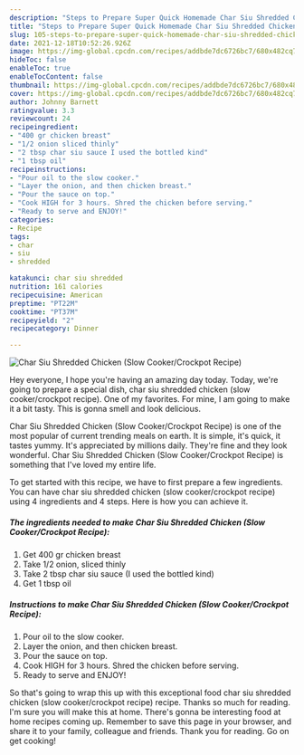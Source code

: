 ```yaml
---
description: "Steps to Prepare Super Quick Homemade Char Siu Shredded Chicken (Slow Cooker/Crockpot Recipe)"
title: "Steps to Prepare Super Quick Homemade Char Siu Shredded Chicken (Slow Cooker/Crockpot Recipe)"
slug: 105-steps-to-prepare-super-quick-homemade-char-siu-shredded-chicken-slow-cooker-crockpot-recipe
date: 2021-12-18T10:52:26.926Z
image: https://img-global.cpcdn.com/recipes/addbde7dc6726bc7/680x482cq70/char-siu-shredded-chicken-slow-cookercrockpot-recipe-recipe-main-photo.jpg
hideToc: false
enableToc: true
enableTocContent: false
thumbnail: https://img-global.cpcdn.com/recipes/addbde7dc6726bc7/680x482cq70/char-siu-shredded-chicken-slow-cookercrockpot-recipe-recipe-main-photo.jpg
cover: https://img-global.cpcdn.com/recipes/addbde7dc6726bc7/680x482cq70/char-siu-shredded-chicken-slow-cookercrockpot-recipe-recipe-main-photo.jpg
author: Johnny Barnett
ratingvalue: 3.3
reviewcount: 24
recipeingredient:
- "400 gr chicken breast"
- "1/2 onion sliced thinly"
- "2 tbsp char siu sauce I used the bottled kind"
- "1 tbsp oil"
recipeinstructions:
- "Pour oil to the slow cooker."
- "Layer the onion, and then chicken breast."
- "Pour the sauce on top."
- "Cook HIGH for 3 hours. Shred the chicken before serving."
- "Ready to serve and ENJOY!"
categories:
- Recipe
tags:
- char
- siu
- shredded

katakunci: char siu shredded 
nutrition: 161 calories
recipecuisine: American
preptime: "PT22M"
cooktime: "PT37M"
recipeyield: "2"
recipecategory: Dinner

---
```



![Char Siu Shredded Chicken (Slow Cooker/Crockpot Recipe)](https://img-global.cpcdn.com/recipes/addbde7dc6726bc7/680x482cq70/char-siu-shredded-chicken-slow-cookercrockpot-recipe-recipe-main-photo.jpg)

Hey everyone, I hope you're having an amazing day today. Today, we're going to prepare a special dish, char siu shredded chicken (slow cooker/crockpot recipe). One of my favorites. For mine, I am going to make it a bit tasty. This is gonna smell and look delicious.

Char Siu Shredded Chicken (Slow Cooker/Crockpot Recipe) is one of the most popular of current trending meals on earth. It is simple, it's quick, it tastes yummy. It's appreciated by millions daily. They're fine and they look wonderful. Char Siu Shredded Chicken (Slow Cooker/Crockpot Recipe) is something that I've loved my entire life.




To get started with this recipe, we have to first prepare a few ingredients. You can have char siu shredded chicken (slow cooker/crockpot recipe) using 4 ingredients and 4 steps. Here is how you can achieve it.

<!--inarticleads1-->

##### The ingredients needed to make Char Siu Shredded Chicken (Slow Cooker/Crockpot Recipe):

1. Get 400 gr chicken breast
1. Take 1/2 onion, sliced thinly
1. Take 2 tbsp char siu sauce (I used the bottled kind)
1. Get 1 tbsp oil




<!--inarticleads2-->

##### Instructions to make Char Siu Shredded Chicken (Slow Cooker/Crockpot Recipe):

1. Pour oil to the slow cooker.
1. Layer the onion, and then chicken breast.
1. Pour the sauce on top.
1. Cook HIGH for 3 hours. Shred the chicken before serving.
1. Ready to serve and ENJOY!



So that's going to wrap this up with this exceptional food char siu shredded chicken (slow cooker/crockpot recipe) recipe. Thanks so much for reading. I'm sure you will make this at home. There's gonna be interesting food at home recipes coming up. Remember to save this page in your browser, and share it to your family, colleague and friends. Thank you for reading. Go on get cooking!
